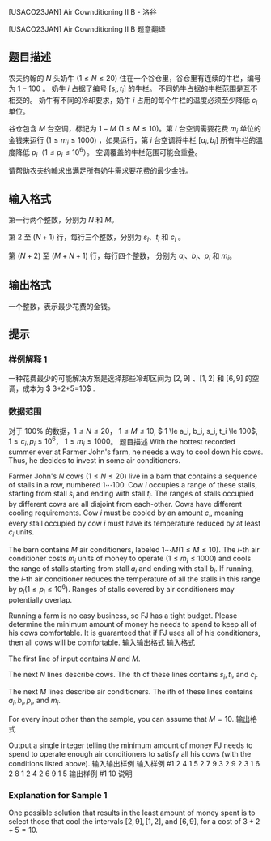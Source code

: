 



[USACO23JAN] Air Cownditioning II B - 洛谷














[USACO23JAN] Air Cownditioning II B
题意翻译
## 题目描述

农夫约翰的 $N$ 头奶牛 $(1≤N≤20)$ 住在一个谷仓里，谷仓里有连续的牛栏，编号为 $1-100$ 。 奶牛 $i$ 占据了编号 $[s_i,t_i]$ 的牛栏。 不同奶牛占据的牛栏范围是互不相交的。 奶牛有不同的冷却要求，奶牛 $i$ 占用的每个牛栏的温度必须至少降低 $c_i$ 单位。

谷仓包含 $M$ 台空调，标记为 $1-M$ $(1\le M\le10)$。第 $i$ 台空调需要花费 $m_i$ 单位的金钱来运行 $(1\le m_i \le 1000)$ ，如果运行，第 $i$ 台空调将牛栏 $[a_i,b_i]$ 所有牛栏的温度降低 $p_i$（$1\le p_i\le10^6）$。 空调覆盖的牛栏范围可能会重叠。

请帮助农夫约翰求出满足所有奶牛需求要花费的最少金钱。

## 输入格式

第一行两个整数，分别为 $N$ 和 $M$。

第 $2$ 至 $(N+1)$ 行，每行三个整数，分别为 $s_i$、$t_i$ 和 $c_i$ 。

第 $(N+2)$ 至 $(M+N+1)$ 行，每行四个整数， 分别为 $a_i$、$b_i$、$p_i$ 和 $m_i$。

## 输出格式

一个整数，表示最少花费的金钱。



## 提示

### 样例解释 1

一种花费最少的可能解决方案是选择那些冷却区间为 $[2,9]$ 、$[1,2]$ 和 $[6,9]$ 的空调，成本为 $ 3+2+5=10$ .

### 数据范围

对于 $100\%$ 的数据，$1 \le N \le 20$， $1 \le M \le 10$, $ 1 \le a_i, b_i, s_i, t_i \le 100$, $1 \le c_i, p_i \le 10^6$， $1 \le m_i \le 1000$。
题目描述
With the hottest recorded summer ever at Farmer John's farm, he needs a way to cool down his cows. Thus, he decides to invest in some air conditioners.

Farmer John's $N$ cows $(1 \le N \le 20)$ live in a barn that contains a sequence of stalls in a row, numbered $1 \cdots 100$. Cow $i$ occupies a range of these stalls, starting from stall $s_i$ and ending with stall $t_i$. The ranges of stalls occupied by different cows are all disjoint from each-other. Cows have different cooling requirements. Cow $i$ must be cooled by an amount $c_i$, meaning every stall occupied by cow $i$ must have its temperature reduced by at least $c_i$ units.

The barn contains $M$ air conditioners, labeled $1 \cdots M (1 \le M \le 10)$. The $i$-th air conditioner costs $m_i$ units of money to operate $(1 \le m_i \le 1000)$ and cools the range of stalls starting from stall $a_i$ and ending with stall $b_i$. If running, the $i$-th air conditioner reduces the temperature of all the stalls in this range by $p_i (1 \le p_i \le 10^6)$. Ranges of stalls covered by air conditioners may potentially overlap.

Running a farm is no easy business, so FJ has a tight budget. Please determine the minimum amount of money he needs to spend to keep all of his cows comfortable. It is guaranteed that if FJ uses all of his conditioners, then all cows will be comfortable. 
输入输出格式
输入格式

The first line of input contains $N$ and $M$.

The next $N$ lines describe cows. The ith of these lines contains $s_i, t_i$, and $c_i$.

The next $M$ lines describe air conditioners. The ith of these lines contains $a_i, b_i, p_i$, and $m_i$.

For every input other than the sample, you can assume that $M=10$. 
输出格式

Output a single integer telling the minimum amount of money FJ needs to spend to operate enough air conditioners to satisfy all his cows (with the conditions listed above). 
输入输出样例
输入样例 #1
2 4
1 5 2
7 9 3
2 9 2 3
1 6 2 8
1 2 4 2
6 9 1 5
输出样例 #1
10
说明
### Explanation for Sample 1

One possible solution that results in the least amount of money spent is to select those that cool the intervals $[2,9], [1,2]$, and $[6,9]$, for a cost of $3+2+5=10$. 






